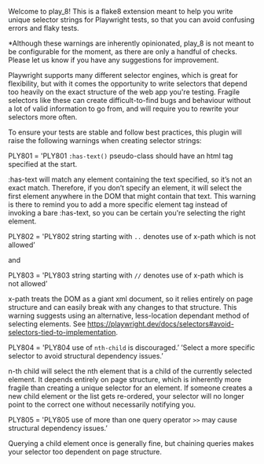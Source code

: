 
Welcome to play_8! This is a flake8 extension meant to help you write unique selector strings for Playwright tests, so that you can avoid confusing errors and flaky tests.

*Although these warnings are inherently opinionated, play_8 is not meant to be configurable for the moment, as there are only a handful of checks. Please let us know if you have any suggestions for improvement.


Playwright supports many different selector engines, which is great for flexibility, but with it comes the opportunity to write selectors that depend too heavily on the exact structure of the web app you're testing.
Fragile selectors like these can create difficult-to-find bugs and behaviour without a lot of valid information to go from, and will require you to rewrite your selectors more often.

To ensure your tests are stable and follow best practices, this plugin will raise the following warnings when creating selector strings:


PLY801 = 'PLY801 `:has-text()` pseudo-class should have an html tag specified at the start.

:has-text will match any element containing the text specified, so it’s not an exact match. Therefore, if you don’t specify an element, it will select the first element anywhere in the DOM that might contain that text.
This warning is there to remind you to add a more specific element tag instead of invoking a bare :has-text, so you can be certain you're selecting the right element.

PLY802 = 'PLY802 string starting with `..` denotes use of x-path which is not allowed’

and

PLY803 = 'PLY803 string starting with `//` denotes use of x-path which is not allowed’

x-path treats the DOM as a giant xml document, so it relies entirely on page structure and can easily break with any changes to that structure.
This warning suggests using an alternative, less-location dependant method of selecting elements. See https://playwright.dev/docs/selectors#avoid-selectors-tied-to-implementation.

PLY804 = 'PLY804 use of `nth-child` is discouraged.’
            ’Select a more specific selector to avoid structural dependency issues.’

n-th child will select the nth element that is a child of the currently selected element. It depends entirely on page structure, which is inherently more fragile than creating a unique selector for an element. If someone creates a new child element or the list gets re-ordered, your selector will no longer point to the correct one without necessarily notifying you.


PLY805 = 'PLY805 use of more than one query operator `>>` may cause structural dependency issues.’

Querying a child element once is generally fine, but chaining queries makes your selector too dependent on page structure.